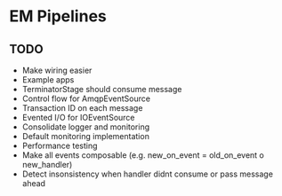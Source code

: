 # EM Pipelines

## TODO
* Make wiring easier
* Example apps
* TerminatorStage should consume message
* Control flow for AmqpEventSource
* Transaction ID on each message
* Evented I/O for IOEventSource
* Consolidate logger and monitoring
* Default monitoring implementation
* Performance testing
* Make all events composable (e.g. new_on_event = old_on_event o new_handler)
* Detect insonsistency when handler didnt consume or pass message ahead
